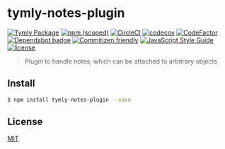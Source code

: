 # tymly-notes-plugin
[![Tymly Package](https://img.shields.io/badge/tymly-package-blue.svg)](https://tymly.io/)
[![npm (scoped)](https://img.shields.io/npm/v/@wmfs/tymly-notes-plugin.svg)](https://www.npmjs.com/package/@wmfs/tymly-notes-plugin)
[![CircleCI](https://circleci.com/gh/wmfs/tymly-notes-plugin.svg?style=svg)](https://circleci.com/gh/wmfs/tymly-notes-plugin)
[![codecov](https://codecov.io/gh/wmfs/tymly-notes-plugin/branch/master/graph/badge.svg)](https://codecov.io/gh/wmfs/tymly-notes-plugin)
[![CodeFactor](https://www.codefactor.io/repository/github/wmfs/tymly-notes-plugin/badge)](https://www.codefactor.io/repository/github/wmfs/tymly-notes-plugin)
[![Dependabot badge](https://img.shields.io/badge/Dependabot-active-brightgreen.svg)](https://dependabot.com/)
[![Commitizen friendly](https://img.shields.io/badge/commitizen-friendly-brightgreen.svg)](http://commitizen.github.io/cz-cli/)
[![JavaScript Style Guide](https://img.shields.io/badge/code_style-standard-brightgreen.svg)](https://standardjs.com)
[![license](https://img.shields.io/github/license/mashape/apistatus.svg)](https://github.com/wmfs/tymly-notes-plugin/blob/master/LICENSE)

> Plugin to handle notes, which can be attached to arbitrary objects

## <a name="install"></a>Install
```bash
$ npm install tymly-notes-plugin --save
```

## <a name="license"></a>License

[MIT](https://github.com/wmfs/tymly-notes-plugin/blob/master/LICENSE)
